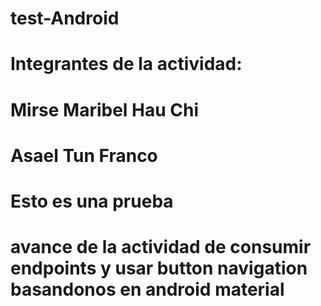 # test-Android

# Integrantes de la actividad:
  # Mirse Maribel Hau Chi
  # Asael Tun Franco
  
# Esto es una prueba

# avance de la actividad de consumir endpoints y usar button navigation basandonos en android material 
